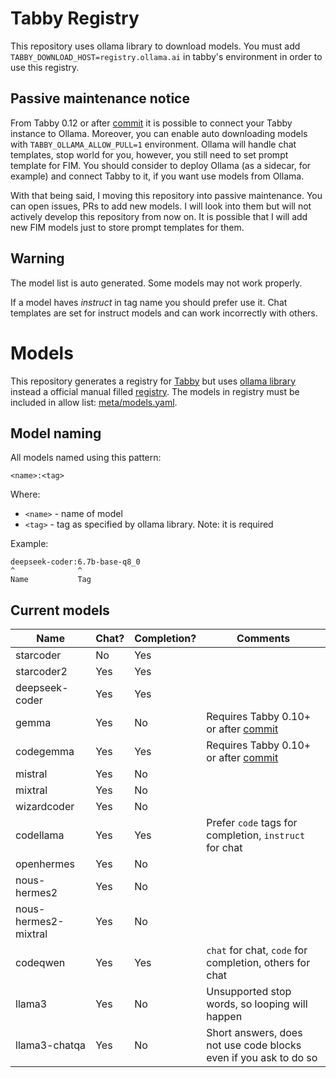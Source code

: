 # Tabby Registry

This repository uses ollama library to download models. You must add `TABBY_DOWNLOAD_HOST=registry.ollama.ai` in tabby's environment in order to use this registry. 

## Passive maintenance notice
From Tabby 0.12 or after [commit](https://github.com/TabbyML/tabby/commit/1d1edfec6ebc09526399abee428f9406efd31b87) it is possible to connect your Tabby instance to Ollama. Moreover, you can enable auto downloading models with `TABBY_OLLAMA_ALLOW_PULL=1` environment. Ollama will handle chat templates, stop world for you, however, you still need to set prompt template for FIM. You should consider to deploy Ollama (as a sidecar, for example) and connect Tabby to it, if you want use models from Ollama.

With that being said, I moving this repository into passive maintenance. You can open issues, PRs to add new models. I will look into them but will not actively develop this repository from now on. It is possible that I will add new FIM models just to store prompt templates for them.

## Warning

The model list is auto generated. Some models may not work properly.

If a model haves _instruct_ in tag name you should prefer use it. Chat templates are set for instruct models and can work incorrectly with others.

# Models

This repository generates a registry for [Tabby](https://github.com/TabbyML/tabby) but uses [ollama library](https://ollama.com/library) instead a official manual filled [registry](https://github.com/TabbyML/registry-tabby). The models in registry must be included in allow list: [meta/models.yaml](meta/models.yaml).

## Model naming
All models named using this pattern:

    <name>:<tag>

Where:
  * `<name>` - name of model
  * `<tag>` - tag as specified by ollama library. Note: it is required

Example:

    deepseek-coder:6.7b-base-q8_0
    ^              ^
    Name           Tag

## Current models

| Name                         | Chat? | Completion? | Comments                                                          |
|------------------------------|-------|-------------|-------------------------------------------------------------------|
| starcoder                    | No    | Yes         |                                                                   |
| starcoder2                   | Yes   | Yes         |                                                                   |
| deepseek-coder               | Yes   | Yes         |                                                                   |
| gemma                        | Yes   | No          |  Requires Tabby 0.10+ or after [commit](https://github.com/TabbyML/tabby/pull/1805/commits/4b5217533ee842ec3f4709dae9337a91969f3c41)   |
| codegemma                    | Yes   | Yes         | Requires Tabby 0.10+ or after [commit](https://github.com/TabbyML/tabby/pull/1805/commits/4b5217533ee842ec3f4709dae9337a91969f3c41) |
| mistral                      | Yes   | No          |                                                                   |
| mixtral                      | Yes   | No          |                                                                   |
| wizardcoder                  | Yes   | No          |                                                                   |
| codellama                    | Yes   | Yes         | Prefer `code` tags for completion, `instruct` for chat            |
| openhermes                   | Yes   | No          |                                                                   |
| nous-hermes2                 | Yes   | No          |                                                                   |
| nous-hermes2-mixtral         | Yes   | No          |                                                                   |
| codeqwen                     | Yes   | Yes         | `chat` for chat, `code` for completion, others for chat           |
| llama3                       | Yes   | No          | Unsupported stop words, so looping will happen                    |
| llama3-chatqa                | Yes   | No          | Short answers, does not use code blocks even if you ask to do so  |
